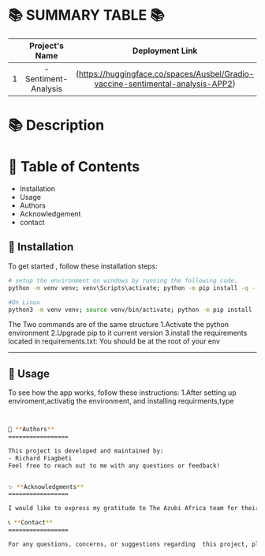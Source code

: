 📚 SUMMARY TABLE 📚
   =================
|  | Project's Name | Deployment Link   | Article Link  |
|:--:|:--------------:|:--------------:|:--------------:|
| 1 |  -Sentiment-Analysis            |  (https://huggingface.co/spaces/Ausbel/Gradio-vaccine-sentimental-analysis-APP2)            | ()       |

📚 **Description**
=================


📖 **Table of Contents**
=================
- Installation
- Usage
- Authors
- Acknowledgement
- contact

🔧 **Installation**
-----------------
To get started , follow these installation steps:
```bash
# setup the environment on windows by running the following code.
python -m venv venv; venv\Scripts\activate; python -m pip install -q --upgrade pip; python -m pip install -r requirements.txt  

#On Linux
python3 -m venv venv; source venv/bin/activate; python -m pip install -q --upgrade pip; python -m pip install -r requirements.txt 

```

The Two commands are of the same structure
1.Activate the python environment
2.Upgrade pip to it current version
3.install the requirements located in requirements.txt: You should be at the root of your env



---
🚀 **Usage**
-----------------
To see how the app works, follow these instructions:
1.After setting up enviroment,activatig the environment, and installing requirments,type
```bash


👥 **Authors**
=================

This project is developed and maintained by:
- Richard Fiagbeti
Feel free to reach out to me with any questions or feedback!


✨ **Acknowledgments**
=================

I would like to express my gratitude to The Azubi Africa team for their valuable contributions to this project.

📞 **Contact**
=================

For any questions, concerns, or suggestions regarding  this project, please contact us at 



